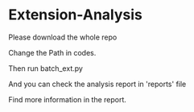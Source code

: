 # Extension-Analysis
Please download the whole repo

Change the Path in codes.

Then run batch_ext.py

And you can check the analysis report in 'reports' file

Find more information in the report.
